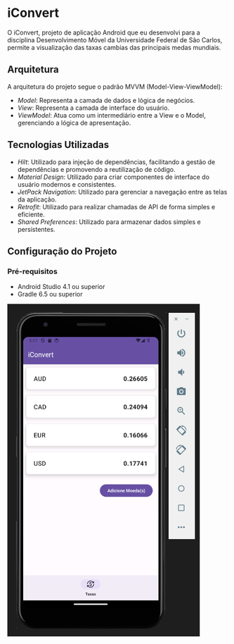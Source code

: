 # iConvert 

O iConvert, projeto de aplicação Android que eu desenvolvi para a disciplina Desenvolvimento Móvel da Universidade Federal de São Carlos, 
permite a visualização das taxas cambias das principais medas mundiais.

## Arquitetura

A arquitetura do projeto segue o padrão MVVM (Model-View-ViewModel):

- *Model*: Representa a camada de dados e lógica de negócios.
- *View*: Representa a camada de interface do usuário.
- *ViewModel*: Atua como um intermediário entre a View e o Model, gerenciando a lógica de apresentação.

## Tecnologias Utilizadas

- *Hilt*: Utilizado para injeção de dependências, facilitando a gestão de dependências e promovendo a reutilização de código.
- *Material Design*: Utilizado para criar componentes de interface do usuário modernos e consistentes.
- *JetPack Navigation*: Utilizado para gerenciar a navegação entre as telas da aplicação.
- *Retrofit*: Utilizado para realizar chamadas de API de forma simples e eficiente.
- *Shared Preferences*: Utilizado para armazenar dados simples e persistentes.

## Configuração do Projeto

### Pré-requisitos

- Android Studio 4.1 ou superior
- Gradle 6.5 ou superior

![Print do iConvert](iConvert-img.png)
